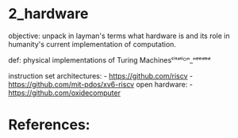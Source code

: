 # 2_hardware

objective: unpack in layman's terms what hardware is and its role in humanity's current implementation of computation.

def: physical implementations of Turing Machinesᶜⁱᵗᵃᵗⁱᴼⁿ_ⁿᵉᵉᵈᵉᵈ

instruction set architectures:
    - https://github.com/riscv
    - https://github.com/mit-pdos/xv6-riscv
open hardware:
    - https://github.com/oxidecomputer

# References:

